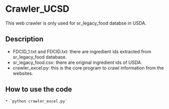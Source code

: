 # Crawler_UCSD
This web crawler is only used for sr_legacy_food databse in USDA.

## Description
- FDCID_1.txt and FDCID.txt: there are ingredient ids extracted from sr_legacy_food database.
- sr_legacy_food.csv: there are original ingredient ids of USDA.
- crawler_excel.py: this is the core program to crawl information from the websites.

## How to use the code 
	* `python crawler_excel.py`
